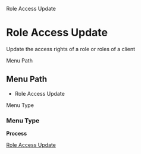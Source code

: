 
Role Access Update
# Role Access Update


Update the access rights of a role or roles of a client

Menu Path
## Menu Path



- Role Access Update

Menu Type
### Menu Type

**Process**


[Role Access Update](../../functional-guide/window/process-ad_role_accessupdate.md)